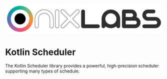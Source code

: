 ![ONIX Labs](https://raw.githubusercontent.com/onix-labs/onix-labs.github.io/master/content/logo/master_full_md.png)

# Kotlin Scheduler

The Kotlin Scheduler library provides a powerful, high-precision scheduler supporting many types of schedule.